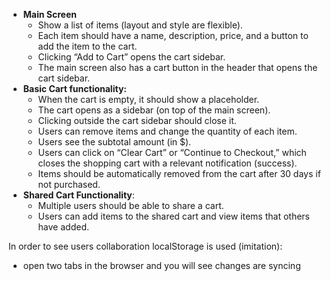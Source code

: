
- **Main Screen**
    - Show a list of items (layout and style are flexible).
    - Each item should have a name, description, price, and a button to add the item to the cart.
    - Clicking “Add to Cart” opens the cart sidebar.
    - The main screen also has a cart button in the header that opens the cart sidebar.
- **Basic Cart functionality:**
    - When the cart is empty, it should show a placeholder.
    - The cart opens as a sidebar (on top of the main screen).
    - Clicking outside the cart sidebar should close it.
    - Users can remove items and change the quantity of each item.
    - Users see the subtotal amount (in $).
    - Users can click on “Clear Cart” or “Continue to Checkout,” which closes the shopping cart with a relevant notification (success).
    - Items should be automatically removed from the cart after 30 days if not purchased.
- **Shared Cart Functionality**:
    - Multiple users should be able to share a cart.
    - Users can add items to the shared cart and view items that others have added.


In order to see users collaboration localStorage is used (imitation):
- open two tabs in the browser and you will see changes are syncing 
